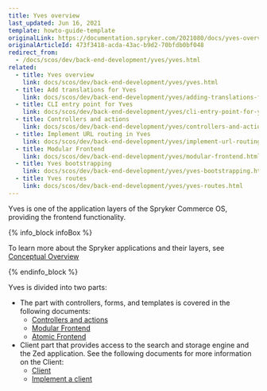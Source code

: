 ```yaml
---
title: Yves overview
last_updated: Jun 16, 2021
template: howto-guide-template
originalLink: https://documentation.spryker.com/2021080/docs/yves-overview
originalArticleId: 473f3418-acda-43ac-b9d2-70bfdb0bf048
redirect_from:
  - /docs/scos/dev/back-end-development/yves/yves.html
related:
  - title: Yves overview
    link: docs/scos/dev/back-end-development/yves/yves.html
  - title: Add translations for Yves
    link: docs/scos/dev/back-end-development/yves/adding-translations-for-yves.html
  - title: CLI entry point for Yves
    link: docs/scos/dev/back-end-development/yves/cli-entry-point-for-yves.html
  - title: Controllers and actions
    link: docs/scos/dev/back-end-development/yves/controllers-and-actions.html
  - title: Implement URL routing in Yves
    link: docs/scos/dev/back-end-development/yves/implement-url-routing-in-yves.html
  - title: Modular Frontend
    link: docs/scos/dev/back-end-development/yves/modular-frontend.html
  - title: Yves bootstrapping
    link: docs/scos/dev/back-end-development/yves/yves-bootstrapping.html
  - title: Yves routes
    link: docs/scos/dev/back-end-development/yves/yves-routes.html
---
```


Yves is one of the application layers of the Spryker Commerce OS, providing the frontend functionality.

{% info_block infoBox %}

To learn more about the Spryker applications and their layers, see [Conceptual Overview](/docs/dg/dev/architecture/conceptual-overview.html)

{% endinfo_block %}

Yves is divided into two parts:

* The part with controllers, forms, and templates is covered in the following documents:
  * [Controllers and actions](/docs/dg/dev/backend-development/yves/controllers-and-actions.html)
  * [Modular Frontend](/docs/dg/dev/backend-development/yves/modular-frontend.html)
  * [Atomic Frontend](/docs/scos/dev/front-end-development/{{site.version}}/yves/atomic-frontend/atomic-front-end-general-overview.html)
* Client part that provides access to the search and storage engine and the Zed application. See the following documents for more information on the Client:
  * [Client](/docs/dg/dev/backend-development/client/client.html)
  * [Implement a client](/docs/dg/dev/backend-development/client/implement-a-client.html)
